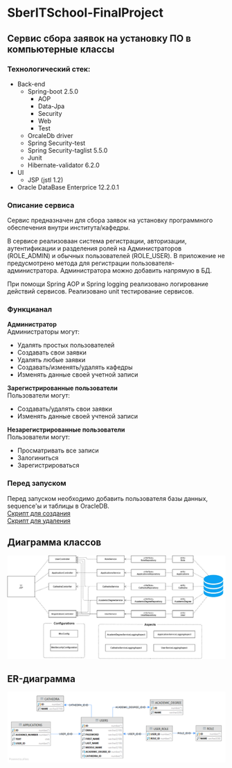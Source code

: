 # SberITSchool-FinalProject
## Сервис сбора заявок на установку ПО в компьютерные классы

### Технологический стек:
+ Back-end
  + Spring-boot 2.5.0
    + AOP
    + Data-Jpa
    + Security
    + Web
    + Test
  + OrcaleDb driver
  + Spring Security-test
  + Spring Security-taglist 5.5.0
  + Junit
  + Hibernate-validator 6.2.0
+ UI
  + JSP (jstl 1.2)
+ Oracle DataBase Enterprice 12.2.0.1  

### Описание сервиса
<p> Сервис предназначен для сбора заявок на установку программного обеспечения внутри института/кафедры. </p>
<p> В сервисе реализоваан система регистрации, авторизации, аутентификации и разделения ролей на Администраторов (ROLE_ADMIN) и обычных пользователей (ROLE_USER). В приложение не предусмотрено метода для регистрации пользователя-администратора. Администратора можно добавить напрямую в БД. </p>  
При помощи Spring AOP и Spring logging реализовано логирование действий сервисов. Реализовано unit тестирование сервисов.


### Функцианал  
**Администратор**  
Администраторы могут:
+ Удалять простых пользователей
+ Создавать свои заявки
+ Удалять любые заявки
+ Создавать/изменять/удалять кафедры
+ Изменять данные своей учетной записи

**Зарегистрированные пользователи**  
Пользователи могут:
+ Создавать/удалять свои заявки
+ Изменять данные своей учтеной записи

**Незарегистрированные пользователи**  
Пользователи могут:
+ Просматривать все записи
+ Залогиниться
+ Зарегистрироваться  

### Перед запуском
Перед запуском необходимо добавить пользователя базы данных, sequence'ы и таблицы в OracleDB.  
[Скрипт для создания](https://github.com/progerSapog/SberITSchool-FinalProject/blob/main/sql%20scripts/CreateDB.sql)  
[Скрипт для удаления](https://github.com/progerSapog/SberITSchool-FinalProject/blob/main/sql%20scripts/DropDB.sql)

## Диаграмма классов
![диаграмма классов](https://github.com/progerSapog/SberITSchool-FinalProject/blob/main/%D0%9E%D1%84%D0%BE%D1%80%D0%BC%D0%BB%D0%B5%D0%BD%D0%B8%D0%B5/%D1%83%D0%BF%D1%80%D0%BE%D1%89%D0%B5%D0%BD%D0%BD%D0%B0%D1%8F%20%D0%B4%D0%B8%D0%B0%D0%B3%D1%80%D0%B0%D0%BC%D0%BC%D0%B0%20%D0%BA%D0%BB%D0%B0%D1%81%D1%81%D0%BE%D0%B2.jpg)

## ER-диаграмма
![er-diagram](https://github.com/progerSapog/SberITSchool-FinalProject/blob/main/%D0%9E%D1%84%D0%BE%D1%80%D0%BC%D0%BB%D0%B5%D0%BD%D0%B8%D0%B5/ER-diagram.png)
